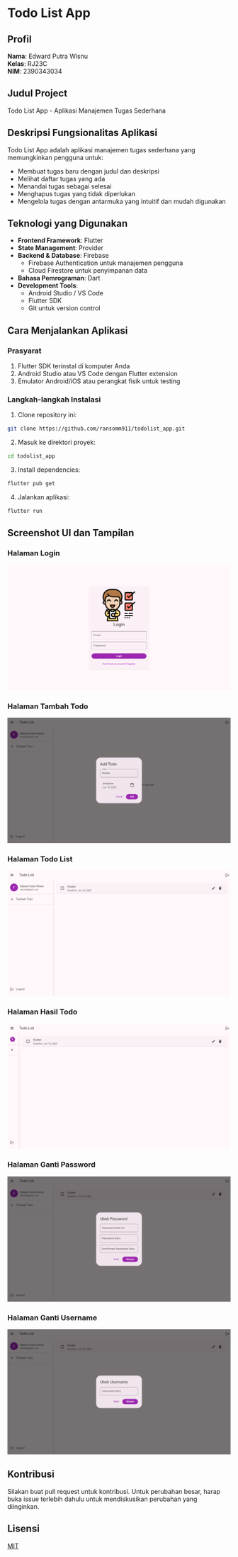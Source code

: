 # Todo List App

## Profil
**Nama**: Edward Putra Wisnu  
**Kelas**: RJ23C  
**NIM**: 2390343034

## Judul Project
Todo List App - Aplikasi Manajemen Tugas Sederhana

## Deskripsi Fungsionalitas Aplikasi
Todo List App adalah aplikasi manajemen tugas sederhana yang memungkinkan pengguna untuk:
- Membuat tugas baru dengan judul dan deskripsi
- Melihat daftar tugas yang ada
- Menandai tugas sebagai selesai
- Menghapus tugas yang tidak diperlukan
- Mengelola tugas dengan antarmuka yang intuitif dan mudah digunakan

## Teknologi yang Digunakan
- **Frontend Framework**: Flutter
- **State Management**: Provider
- **Backend & Database**: Firebase
  - Firebase Authentication untuk manajemen pengguna
  - Cloud Firestore untuk penyimpanan data
- **Bahasa Pemrograman**: Dart
- **Development Tools**: 
  - Android Studio / VS Code
  - Flutter SDK
  - Git untuk version control

## Cara Menjalankan Aplikasi

### Prasyarat
1. Flutter SDK terinstal di komputer Anda
2. Android Studio atau VS Code dengan Flutter extension
3. Emulator Android/iOS atau perangkat fisik untuk testing

### Langkah-langkah Instalasi
1. Clone repository ini:
```bash
git clone https://github.com/ransomm911/todolist_app.git
```

2. Masuk ke direktori proyek:
```bash
cd todolist_app
```

3. Install dependencies:
```bash
flutter pub get
```

4. Jalankan aplikasi:
```bash
flutter run
```

## Screenshot UI dan Tampilan

### Halaman Login
![Login Screen](assets/images/login.png)

### Halaman Tambah Todo
![Add Todo Screen](assets/images/addtodo.png)

### Halaman Todo List
![Todo List Screen](assets/images/todo2.png)

### Halaman Hasil Todo
![Todo Result Screen](assets/images/todoresult.png)

### Halaman Ganti Password
![Change Password Screen](assets/images/change%20password.png)

### Halaman Ganti Username
![Change Username Screen](assets/images/change%20username.png)

## Kontribusi
Silakan buat pull request untuk kontribusi. Untuk perubahan besar, harap buka issue terlebih dahulu untuk mendiskusikan perubahan yang diinginkan.

## Lisensi
[MIT](https://choosealicense.com/licenses/mit/)